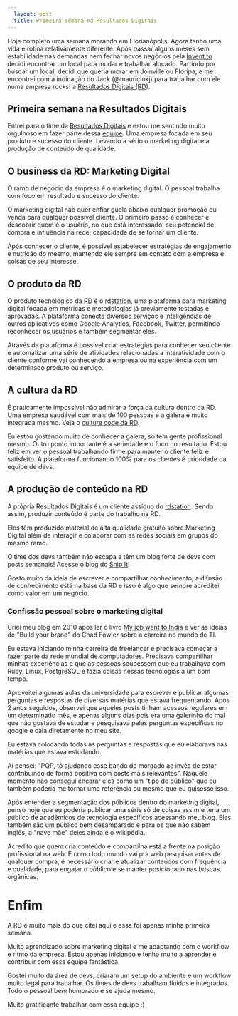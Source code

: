 ```yaml
---
  layout: post
  title: Primeira semana na Resultados Digitais
---
```


Hoje completo uma semana morando em Florianópolis. Agora tenho uma vida e rotina relativamente diferente. Após passar alguns meses sem estabilidade nas demandas nem fechar novos negócios pela [Invent.to](http://invent.to) decidi encontrar um local para mudar e trabalhar alocado. Partindo por buscar um local, decidi que queria morar em Joinville ou Floripa, e me encontrei com a indicação do Jack (@mauriciokj) para trabalhar com ele numa empresa rocks! a [Resultados Digitais (RD)][rd].

## Primeira semana na Resultados Digitais

Entrei para o time da [Resultados Digitais][rd] e estou me sentindo muito orgulhoso em fazer parte dessa [equipe][rd-time]. Uma empresa focada em seu produto e sucesso do cliente. Levando a sério o marketing digital e a produção de conteúdo de qualidade.

## O business da RD: Marketing Digital

O ramo de negócio da empresa é o marketing digital. O pessoal trabalha com foco em resultado e sucesso do cliente.

O marketing digital não quer enfiar guela abaixo qualquer promoção ou venda para qualquer possível cliente. O primeiro passo é conhecer e descobrir quem é o usuário, no que está interessado, seu potencial de compra e influência na rede, capacidade de se tornar um cliente.

Após conhecer o cliente, é possível estabelecer estratégias de engajamento e nutrição do mesmo, mantendo ele sempre em contato com a empresa e coisas de seu interesse.

## O produto da RD

O produto tecnológico da [RD][rd] é o [rdstation][rdstation], uma plataforma para marketing digital focada em métricas e metodologias já previamente testadas e aprovadas. A plataforma conecta diversos serviços e inteligências de outros aplicativos como Google Analytics, Facebook, Twitter, permitindo reconhecer os usuários e também segmentar eles.

Através da plataforma é possível criar estratégias para conhecer seu cliente e automatizar uma série de atividades relacionadas a interatividade com o cliente conforme vai conhecendo a empresa ou na experiência com um determinado produto ou serviço.

## A cultura da RD

É praticamente impossível não admirar a força da cultura dentro da RD. Uma empresa saudável com mais de 100 pessoas e a galera é muito integrada mesmo. Veja o [culture code da RD][rd-culture-code].

Eu estou gostando muito de conhecer a galera, só tem gente profissional mesmo. Outro ponto importante é a seriedade e o foco no resultado. Estou feliz em ver o pessoal trabalhando firme para manter o cliente feliz e satisfeito. A plataforma funcionando 100% para os clientes é prioridade da equipe de devs.

## A produção de conteúdo na RD

A própria Resultados Digitais é um cliente assíduo do [rdstation][rdstation]. Sendo assim, produzir conteúdo é parte do trabalho na RD.

Eles têm produzido material de alta qualidade gratuíto sobre Marketing Digital além de interagir e colaborar com as redes sociais em grupos do mesmo ramo.

O time dos devs também não escapa e têm um blog forte de devs com posts semanais! Acesse o blog do [Ship It][rd-shipit]!

Gosto muito da ideia de escrever e compartilhar conhecimento, a difusão de conhecimento está na base da RD e isso é algo que sempre acreditei como valor em um negócio.

### Confissão pessoal sobre o marketing digital

Criei meu blog em 2010 após ler o livro [My job went to India](book) e ver as ideias de "Build your brand" do Chad Fowler sobre a carreira no mundo de TI.

Eu estava iniciando minha carreira de freelancer e precisava começar a fazer parte da rede mundial de computadores. Precisava compartilhar minhas experiências e que as pessoas soubessem que eu trabalhava com Ruby, Linux, PostgreSQL e fazia coisas nessas tecnologias a um bom tempo.

Aproveitei algumas aulas da universidade para escrever e publicar algumas perguntas e respostas de diversas matérias que estava frequentando. Após 2 anos seguidos, observei que aqueles posts tinham acessos regulares em um determinado mês, e apenas alguns dias pois era uma galerinha do mal que não gostava de estudar e pesquisava pelas perguntas específicas no google e caia diretamente no meu site.

Eu estava colocando todas as perguntas e respostas que eu elaborava nas matérias que estava estudando.

Aí pensei: "PQP, tô ajudando esse bando de morgado ao invés de estar contribuindo de forma positiva com posts mais relevantes". Naquele momento não consegui encarar eles como um "tipo de público" que eu também poderia me tornar uma referência ou mesmo que eu quisesse isso.

Após entender a segmentação dos públicos dentro do marketing digital, penso hoje que eu poderia publicar uma série só de coisas assim e teria um público de acadêmicos de tecnologia específicos acessando meu blog.  Eles também são um público bem desamparado e para os que não sabem inglês, a "nave mãe" deles ainda é o wikipédia.

Acredito que quem cria conteúdo e compartilha está a frente na posição profissional na web. E como todo mundo vai pra web pesquisar antes de qualquer compra, é necessário criar e atualizar conteúdos com frequência e qualidade, para engajar o público e se manter posicionado nas buscas orgânicas.

# Enfim

A RD é muito mais do que citei aqui e essa foi apenas minha primeira semana.

Muito aprendizado sobre marketing digital e me adaptando com o workflow e ritmo da empresa. Estou apenas iniciando e tenho muito a aprender e contribuir com essa equipe fantástica.

Gostei muito da área de devs, criaram um setup do ambiente e um workflow muito legal para trabalhar. Os times de devs trabalham fluídos e integrados. Todo o pessoal bem humorado e se ajuda mesmo.

Muito gratificante trabalhar com essa equipe :)

[rd]: http://resultadosdigitais.com.br/
[rd-blog]: http://blog.resultadosdigitais.com.br/
[rd-shipit]: http://shipit.resultadosdigitais.com.br/
[rdstation]: http://rdstation.com.br/
[rdsummit]: http://rdsummit.com.br/
[rdontheroad]: http://rdontheroad.com.br/
[rd-culture-code]: http://resultadosdigitais.com.br/blog/culture-code-rd/
[book]: https://pragprog.com/book/mjwti/my-job-went-to-india
[rd-time]: http://shipit.resultadosdigitais.com.br/time/
